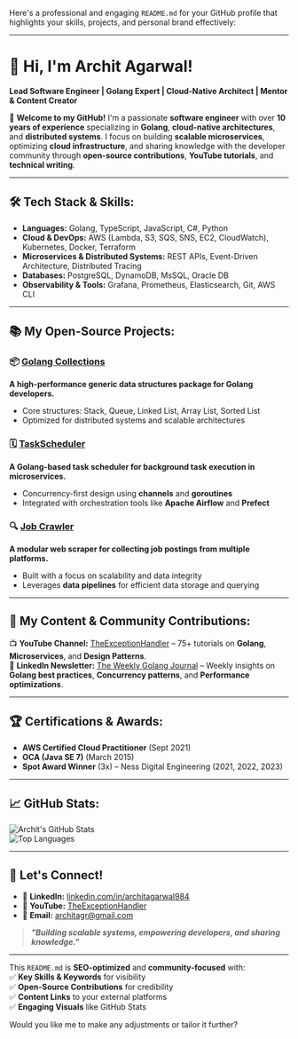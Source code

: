 Here's a professional and engaging `README.md` for your GitHub profile that highlights your skills, projects, and personal brand effectively:

---

# 👋 Hi, I'm Archit Agarwal!  
**Lead Software Engineer | Golang Expert | Cloud-Native Architect | Mentor & Content Creator**  

🚀 **Welcome to my GitHub!** I'm a passionate **software engineer** with over **10 years of experience** specializing in **Golang**, **cloud-native architectures**, and **distributed systems**. I focus on building **scalable microservices**, optimizing **cloud infrastructure**, and sharing knowledge with the developer community through **open-source contributions**, **YouTube tutorials**, and **technical writing**.

---

## 🛠️ **Tech Stack & Skills:**  

- **Languages:** Golang, TypeScript, JavaScript, C#, Python  
- **Cloud & DevOps:** AWS (Lambda, S3, SQS, SNS, EC2, CloudWatch), Kubernetes, Docker, Terraform  
- **Microservices & Distributed Systems:** REST APIs, Event-Driven Architecture, Distributed Tracing  
- **Databases:** PostgreSQL, DynamoDB, MsSQL, Oracle DB  
- **Observability & Tools:** Grafana, Prometheus, Elasticsearch, Git, AWS CLI  

---

## 📚 **My Open-Source Projects:**  

### 📦 [Golang Collections](https://github.com/architagr/golang_collections)  
**A high-performance generic data structures package for Golang developers.**  
- Core structures: Stack, Queue, Linked List, Array List, Sorted List  
- Optimized for distributed systems and scalable architectures  

### 🗓️ [TaskScheduler](https://github.com/architagr/taskScheduler)  
**A Golang-based task scheduler for background task execution in microservices.**  
- Concurrency-first design using **channels** and **goroutines**  
- Integrated with orchestration tools like **Apache Airflow** and **Prefect**  

### 🔍 [Job Crawler](https://github.com/architagr/jobcrawler)  
**A modular web scraper for collecting job postings from multiple platforms.**  
- Built with a focus on scalability and data integrity  
- Leverages **data pipelines** for efficient data storage and querying  

---

## 🎯 **My Content & Community Contributions:**  
📺 **YouTube Channel:** [TheExceptionHandler](https://www.youtube.com/c/TheExceptionHandler) – 75+ tutorials on **Golang**, **Microservices**, and **Design Patterns**.  
📰 **LinkedIn Newsletter:** [The Weekly Golang Journal](https://www.linkedin.com/newsletters/7261403856079597568/) – Weekly insights on **Golang best practices**, **Concurrency patterns**, and **Performance optimizations**.  

---

## 🏆 **Certifications & Awards:**  
- **AWS Certified Cloud Practitioner** (Sept 2021)  
- **OCA (Java SE 7)** (March 2015)  
- **Spot Award Winner** (3x) – Ness Digital Engineering (2021, 2022, 2023)  

---

## 📈 **GitHub Stats:**  

![Archit's GitHub Stats](https://github-readme-stats.vercel.app/api?username=architagr&show_icons=true&theme=radical)  
![Top Languages](https://github-readme-stats.vercel.app/api/top-langs/?username=architagr&layout=compact&theme=radical)

---

## 🤝 **Let's Connect!**  
- 💼 **LinkedIn:** [linkedin.com/in/architagarwal984](https://linkedin.com/in/architagarwal984)  
- 🎥 **YouTube:** [TheExceptionHandler](https://www.youtube.com/c/TheExceptionHandler)  
- 📧 **Email:** architagr@gmail.com  

> **_"Building scalable systems, empowering developers, and sharing knowledge."_**  

---

This `README.md` is **SEO-optimized** and **community-focused** with:  
✅ **Key Skills & Keywords** for visibility  
✅ **Open-Source Contributions** for credibility  
✅ **Content Links** to your external platforms  
✅ **Engaging Visuals** like GitHub Stats  

Would you like me to make any adjustments or tailor it further?
